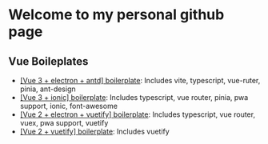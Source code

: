 # Welcome to my personal github page

## Vue Boileplates

- [[Vue 3 + electron + antd] boilerplate](https://github.com/sdiricco/vue3-electron-antd-boilerplate): Includes vite, typescript, vue-ruter, pinia, ant-design
- [[Vue 3 + ionic] boilerplate](https://github.com/sdiricco/vue3-ionic-boilerplate): Includes typescript, vue router, pinia, pwa support, ionic, font-awesome
- [[Vue 2 + electron + vuetify] boilerplate](https://github.com/sdiricco/vue2-electron-vuetify-boilerplate): Includes typescript, vue router, vuex, pwa support, vuetify
- [[Vue 2 + vuetify] boilerplate](https://github.com/sdiricco/vue2-vuetify-boilerplate): Includes vuetify
